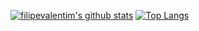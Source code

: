 [![filipevalentim's github stats](https://github-readme-stats.vercel.app/api?username=filipevalentim&show_icons=true&theme=default)](https://github.com/filipevalentim/)
[![Top Langs](https://github-readme-stats.vercel.app/api/top-langs/?username=filipevalentim&layout=compact)](https://github.com/anuraghazra/github-readme-stats)
